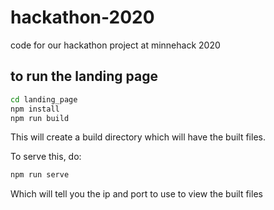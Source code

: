 # hackathon-2020
code for our hackathon project at minnehack 2020


## to run the landing page

```sh
cd landing_page
npm install
npm run build
```

This will create a build directory which will have the built files.

To serve this, do:

```sh
npm run serve
```

Which will tell you the ip and port to use to view the built files
